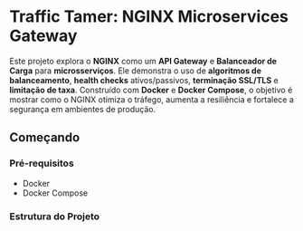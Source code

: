 # Traffic Tamer: NGINX Microservices Gateway

Este projeto explora o **NGINX** como um **API Gateway** e **Balanceador de Carga** para **microsserviços**. Ele demonstra o uso de **algoritmos de balanceamento**, **health checks** ativos/passivos, **terminação SSL/TLS** e **limitação de taxa**. Construído com **Docker** e **Docker Compose**, o objetivo é mostrar como o NGINX otimiza o tráfego, aumenta a resiliência e fortalece a segurança em ambientes de produção.

## Começando

### Pré-requisitos

* Docker
* Docker Compose

### Estrutura do Projeto
